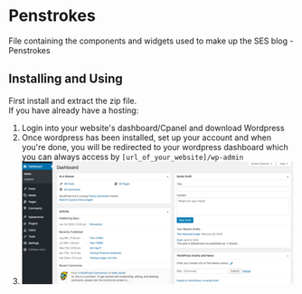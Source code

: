 # Penstrokes
File containing the components and widgets used to make up the SES blog - Penstrokes

## Installing and Using
First install and extract the zip file. <br>
If you have already have a hosting: <br>
1. Login into your website's dashboard/Cpanel and download Wordpress  <br>
2. Once wordpress has been installed, set up your account and when you're done, you will be redirected to your wordpress dashboard which you can always access by ```[url_of_your_website]/wp-admin``` <br>
3. ![Dashboard](/images/dashboard.png)
